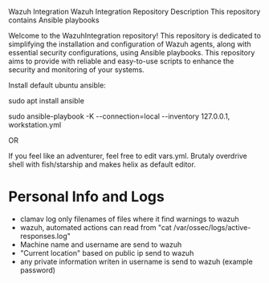 Wazuh Integration
Wazuh Integration Repository Description This repository contains Ansible playbooks

Welcome to the WazuhIntegration repository! This repository is dedicated to simplifying the installation and configuration of Wazuh agents, along with essential security configurations, using Ansible playbooks. This repository aims to provide with reliable and easy-to-use scripts to enhance the security and monitoring of your systems.


Install default ubuntu ansible:

sudo apt install ansible

sudo ansible-playbook -K --connection=local --inventory 127.0.0.1, workstation.yml

OR

If you feel like an adventurer, feel free to edit vars.yml. Brutaly overdrive shell with fish/starship and makes helix as default editor.

# Personal Info and Logs

- clamav log only filenames of files where it find warnings to wazuh
- wazuh, automated actions can read from "cat /var/ossec/logs/active-responses.log"
- Machine name and username are send to wazuh
- "Current location" based on public ip send to wazuh
- any private information writen in username is send to wazuh (example password)
  
  
